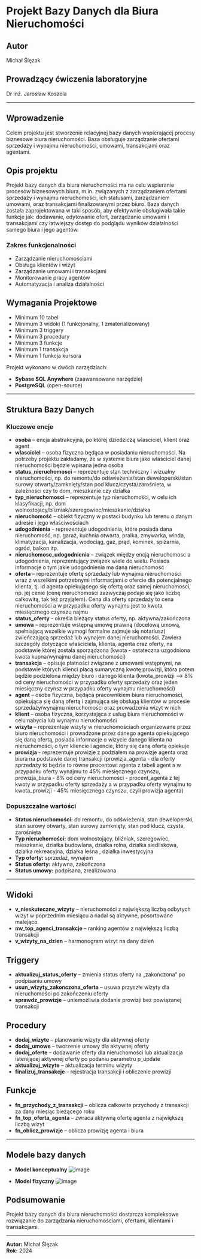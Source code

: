 # Projekt Bazy Danych dla Biura Nieruchomości

## Autor
Michał Ślęzak

## Prowadzący ćwiczenia laboratoryjne
Dr inż. Jarosław Koszela

---

## Wprowadzenie
Celem projektu jest stworzenie relacyjnej bazy danych wspierającej procesy biznesowe biura nieruchomości. Baza obsługuje zarządzanie ofertami sprzedaży i wynajmu nieruchomości, umowami, transakcjami oraz agentami.

## Opis projektu
Projekt bazy danych dla biura nieruchomości ma na celu wspieranie procesów biznesowych biura, m.in. związanych z zarządzaniem ofertami sprzedaży i wynajmu nieruchomości, ich statusami, zarządzaniem umowami, oraz transakcjami finalizowanymi przez biuro. Baza danych została zaprojektowana w taki sposób, aby efektywnie obsługiwała takie funkcje jak: dodawanie, edytowanie ofert, zarządzanie umowami i transakcjami czy łatwiejszy dostęp do podglądu wyników działalności samego biura i jego agentów.

### Zakres funkcjonalności
- Zarządzanie nieruchomościami
- Obsługa klientów i wizyt
- Zarządzanie umowami i transakcjami
- Monitorowanie pracy agentów
- Automatyzacja i analiza działalności

## Wymagania Projektowe
- Minimum 10 tabel
- Minimum 3 widoki (1 funkcjonalny, 1 zmaterializowany)
- Minimum 3 triggery
- Minimum 3 procedury
- Minimum 3 funkcje
- Minimum 1 transakcja
- Minimum 1 funkcja kursora

Projekt wykonano w dwóch narzędziach:
- **Sybase SQL Anywhere** (zaawansowane narzędzie)
- **PostgreSQL** (open-source)

---

## Struktura Bazy Danych
### Kluczowe encje
- **osoba** – encja abstrakcyjna, po której dziedziczą wlasciciel, klient oraz agent
- **wlasciciel** – osoba fizyczna będąca w posiadaniu nieruchomości. Na potrzeby projektu zakładamy, że w systemie biura jako właściciel danej nieruchomości będzie wpisana jedna osoba
- **status_nieruchomosci** – reprezentuje stan techniczny i wizualny nieruchomości, np. do remontu/do odświeżenia/stan deweloperski/stan surowy otwarty/zamknięty/stan pod klucz/czysta/zarośnieta, w zależności czy to dom, mieszkanie czy działka
- **typ_nieruchomosci** – reprezentuje typ nieruchomości, w celu ich klasyfikacji, np. dom wolnostojacy/blizniak/szeregowiec/mieszkanie/działka
- **nieruchomość** – obiekt fizyczny w postaci budynku lub terenu o danym adresie i jego właściwościach
- **udogodnienia** - reprezentuje udogodnienia, które posiada dana nieruchomość, np. garaż, kuchnia otwarta, pralka, zmywarka, winda, klimatyzacja, kanalizacja, wodociąg, gaz, prąd, kominek, spiżarnia, ogród, balkon itp.
- **nieruchomosc_udogodnienia** – związek między encją nieruchomosc a udogodnienia, reprezentujący związek wiele do wielu. Posiada informacje o tym jakie udogodnienia ma dana nieruchomość
- **oferta** – reprezentuje ofertę sprzedaży lub wynajmu nieruchomości wraz z wszelkimi potrzebnymi informacjami o ofercie dla potencjalnego klienta, tj. id agenta opiekującego się ofertą oraz samej nieruchomości, np. jej cenie (cenę nieruchomości zazwyczaj podaje się jako liczbę całkowitą, tak też przyjąłem). Cena dla oferty sprzedaży to cena nieruchomości a w przypadku oferty wynajmu jest to kwota miesięcznego czynszu najmu
- **status_oferty** - określa bieżący status oferty, np. aktywna/zakończona
- **umowa** – reprezentuje wstępną umowę prawną (docelową umową, spełniającą wszelkie wymogi formalne zajmuje się notariusz) zwieńczającą sprzedaż lub wynajem danej nieruchomości. Zawiera szczegóły dotyczące właściciela, klienta, agenta oraz oferty, na podstawie której została sporządzona (kwota - ostateczna uzgodniona kwota kupna/wynajmu danej nieruchomości)
- **transakcja** – opisuje płatności związane z umowami wstępnymi, na podstawie których klienci płacą sumaryczną kwotę prowizji, która potem będzie podzielona między biuro i danego klienta (kwota_prowizji --> 8% od ceny nieruchomości w przypadku oferty sprzedaży oraz jeden miesięczny czynsz w przypadku oferty wynajmu nieruchomości)
- **agent** – osoba fizyczna, będąca pracownikiem biura nieruchomości, opiekująca się daną ofertą i zajmująca się obsługą klientów w procesie sprzedaży/wynajmu nieruchomości oraz prowadzenia wizyt w nich
- **klient** – osoba fizyczna, korzystająca z usług biura nieruchomości w celu nabycia lub wynajmu nieruchomości
- **wizyta** – reprezentuje wizyty w nieruchomościach organizowane przez biuro nieruchomości i prowadzone przez danego agenta opiekującego się daną ofertą, posiada informacje o wizycie danego klienta na nieruchomości, o tym kliencie i agencie, który się daną ofertą opiekuje
- **prowizja** - reprezentuje prowizje z podziałem na prowizje agenta oraz biura na podstawie danej transakcji (prowizja_agenta - dla oferty sprzedaży to będzie to równe procentowi agenta z tabeli agent a w przypadku oferty wynajmu to 45% miesięcznego czynszu, prowizja_biura - 8% od ceny nieruchomości - procent_agenta z tej kwoty w przypadku oferty sprzedaży a w przypadku oferty wynajmu to kwota_prowizji - 45% miesięcznego czynszu, czyli prowizja agenta)

### Dopuszczalne wartości
- **Status nieruchomości:** do remontu, do odświeżenia, stan deweloperski, stan surowy otwarty, stan surowy zamknięty, stan pod klucz, czysta, zarośnięta
- **Typ nieruchomości:** dom wolnostojący, bliźniak, szeregowiec, mieszkanie, działka budowlana, działka rolna, działka siedliskowa, działka rekreacyjna, działka leśna , działka inwestycyjna
- **Typ oferty:** sprzedaż, wynajem
- **Status oferty:** aktywna, zakończona
- **Status umowy:** podpisana, zrealizowana

---

## Widoki
- **v_nieskuteczne_wizyty** – nieruchomości z największą liczbą odbytych wizyt w poprzednim miesiącu a nadal są aktywne, posortowane malejąco.
- **mv_top_agenci_transakcje** – ranking agentów z największą liczbą transakcji
- **v_wizyty_na_dzien** – harmonogram wizyt na dany dzień

## Triggery
- **aktualizuj_status_oferty** – zmienia status oferty na „zakończona” po podpisaniu umowy
- **usun_wizyty_zakonczona_oferta** – usuwa przyszłe wizyty dla nieruchomości po zakończeniu oferty
- **sprawdz_prowizje** – uniemożliwia dodanie prowizji bez powiązanej transakcji

## Procedury
- **dodaj_wizyte** – planowanie wizyty dla aktywnej oferty
- **dodaj_umowe** – tworzenie umowy dla aktywnej oferty
- **dodaj_oferte** – dodawanie oferty dla nieruchomości lub aktualizacja istenijącej aktywnej oferty po podaniu parametru p_update
- **aktualizuj_wizyte** – aktualizacja terminu wizyty
- **finalizuj_transakcje** – rejestracja transakcji i obliczenie prowizji

## Funkcje
- **fn_przychody_z_transakcji** – oblicza całkowite przychody z transakcji za dany miesiąc bieżącego roku
- **fn_top_oferta_agenta** – zwraca aktywną ofertę agenta z największą liczbą wizyt
- **fn_oblicz_prowizje** – oblicza prowizję agenta i biura

---

## Modele bazy danych
- **Model konceptualny**
![image](https://github.com/user-attachments/assets/2451b6bd-1b6f-4311-87d1-337a94914e7f)

- **Model fizyczny**
![image](https://github.com/user-attachments/assets/1b6ab62a-9eba-4538-a058-519f751c2839)


## Podsumowanie
Projekt bazy danych dla biura nieruchomości dostarcza kompleksowe rozwiązanie do zarządzania nieruchomościami, ofertami, klientami i transakcjami. 

---

**Autor:** Michał Ślęzak  
**Rok:** 2024
